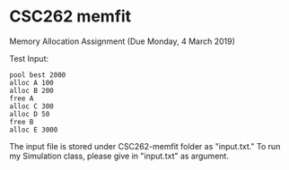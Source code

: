# CSC262 memfit

Memory Allocation Assignment (Due Monday, 4 March 2019)

Test Input: 

```
pool best 2000
alloc A 100
alloc B 200
free A
alloc C 300
alloc D 50
free B
alloc E 3000
```

The input file is stored under CSC262-memfit folder as "input.txt." To run my Simulation class, please give in "input.txt" as argument.  
